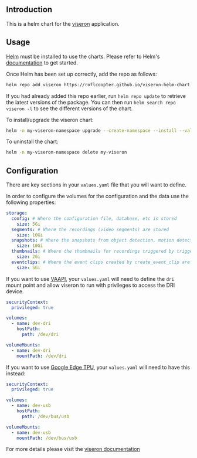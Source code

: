 ## Introduction

This is a helm chart for the [viseron](https://viseron.netlify.app) application.

## Usage

[Helm](https://helm.sh) must be installed to use the charts.  Please refer to
Helm's [documentation](https://helm.sh/docs) to get started.

Once Helm has been set up correctly, add the repo as follows:

```sh
helm repo add viseron https://roflcoopter.github.io/viseron-helm-chart
```

If you had already added this repo earlier, run `helm repo update` to retrieve
the latest versions of the package.  You can then run `helm search repo
viseron -l` to see the different versions of the chart.

To install/upgrade the viseron chart:

```sh
helm -n my-viseron-namespace upgrade --create-namespace --install --values "my-viseron-values.yaml" my-viseron  viseron/viseron
```

To uninstall the chart:

```sh
helm -n my-viseron-namespace delete my-viseron
```

## Configuration

There are key sections in your `values.yaml` file that you will want to define.

In order to configure the volumes for the configuration and the data use the following properties:

```yaml
storage:
  config: # Where the configuration file, database, etc is stored
    size: 5Gi
  segments: # Where the recordings (video segments) are stored
    size: 10Gi
  snapshots: # Where the snapshots from object detection, motion detection, etc are stored
    size: 10Gi
  thumbnails: # Where the thumbnails for recordings triggered by trigger_event_recording are stored
    size: 2Gi
  eventclips: # Where the event clips created by create_event_clip are stored
    size: 5Gi
```

If you want to use [VAAPI](https://viseron.netlify.app/docs/documentation/installation#running-viseron), your `values.yaml` will need to define the `dri` mount point and allow viseron to run with privileges to access the DRI device.

```yaml
securityContext:
  privileged: true

volumes:
  - name: dev-dri
    hostPath:
      path: /dev/dri

volumeMounts:
  - name: dev-dri
    mountPath: /dev/dri
```

If you want to use [Google Edge TPU](https://coral.ai/products/), your `values.yaml` will need to have this instead:

```yaml
securityContext:
  privileged: true

volumes:
  - name: dev-usb
    hostPath:
      path: /dev/bus/usb

volumeMounts:
  - name: dev-usb
    mountPath: /dev/bus/usb
```

For more details please visit the [viseron documentation](https://viseron.netlify.app/docs/documentation)
